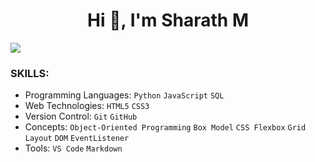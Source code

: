 <h1 align="center">Hi 👋, I'm Sharath M</h1>

[![](https://visitcount.itsvg.in/api?id=SharathM18&icon=0&color=1)](https://visitcount.itsvg.in)

<!--
- 🔭 I’m currently working on ...
- 🌱 I’m currently learning ...
- 👯 I’m looking to collaborate on ...
- 🤔 I’m looking for help with ...
- 💬 Ask me about ...
- 📫 How to reach me: ...
- 😄 Pronouns: ...
- ⚡ Fun fact: ...
-->

### SKILLS:

- Programming Languages: `Python` `JavaScript`  `SQL`
- Web Technologies: `HTML5` `CSS3`
- Version Control:  `Git` `GitHub`
- Concepts: `Object-Oriented Programming` `Box Model` `CSS Flexbox` `Grid Layout` `DOM` `EventListener`
- Tools: `VS Code` `Markdown`
